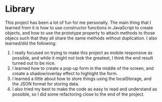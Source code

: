 # Library
This project has been a lot of fun for me personally. The main thing that I learned from it is how to use constructor functions in JavaScript to create
objects, and how to use the prototype property to attach methods to those objecs such that they all share the same methods without duplication.
I also learned/did the following:
1. I really focused on trying to make this project as mobile responsive as possible, and while it might not look the greatest, I think the end result turned out to be nice.
2. I learned how to create a pop-up form in the middle of the screen, and create a shadow/overlay effect to highlight the form.
3. I learned a little about how to store things using the localStorage, and the JSON format for storing data.
4. I also tried my best to make the code as easy to read and understand as possible, so I did some refactoring close to the end of the project.

